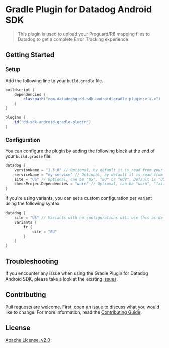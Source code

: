 # Gradle Plugin for Datadog Android SDK

> This plugin is used to upload your Proguard/R8 mapping files to Datadog to get a complete Error Tracking experience

## Getting Started

### Setup

Add the following line to your `build.gradle` file.

```groovy
buildscript {
    dependencies {
        classpath("com.datadoghq:dd-sdk-android-gradle-plugin:x.x.x")
    }
}

plugins {
    id("dd-sdk-android-gradle-plugin")
}
```

### Configuration

You can configure the plugin by adding the following block at the end of your `build.gradle` file.

```groovy
datadog {
    versionName = "1.3.0" // Optional, by default it is read from your Android plugin configuration's version name
    serviceName = "my-service" // Optional, by default it is read from your Android plugin configuration's package name
    site = "US" // Optional, can be "US", "EU" or "GOV". Default is "US"
    checkProjectDependencies = "warn" // Optional, can be "warn", "fail" or "none". Default is "fail". Will check if Datadog SDK is in the project dependencies.
}
```

If you're using variants, you can set a custom configuration per variant using the following syntax.

```groovy
datadog {
    site = "US" // Variants with no configurations will use this as default
    variants {
        fr {
            site = "EU"
        }
    }
}
```

## Troubleshooting

If you encounter any issue when using the Gradle Plugin for Datadog Android SDK, please take a look at 
the existing [issues](https://github.com/DataDog/dd-sdk-android/issues?q=is%3Aissue).

## Contributing

Pull requests are welcome. First, open an issue to discuss what you would like to change. For more information, read the [Contributing Guide](CONTRIBUTING.md).

## License

[Apache License, v2.0](LICENSE)
